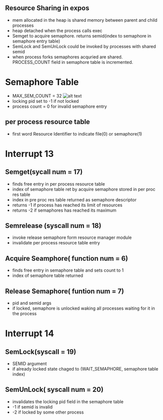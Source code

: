 ## Resource Sharing in expos

- mem allocated in the heap is shared memory between parent and child processes
- heap detached when the process calls exec
- Semget to acquire semaphore. returns semid(index to semaphore in semaphore entry table)
- SemLock and SemUnLock could be invoked by processes with shared semid
- when process forks semaphores acquried are shared. PROCESS_COUNT field in semaphore table is incremented.

# Semaphore Table

- MAX_SEM_COUNT = 32
  ![alt text]('./semaphoretable.png')
- locking pid set to -1 if not locked
- process count = 0 for invalid semaphore entry

## per process resource table

- first word Resource Identifier to indicate file(0) or semaphore(1)

# Interrupt 13

## Semget(sycall num = 17)

- finds free entry in per process resource table
- index of semaphore table ret by acquire semaphore stored in per proc res table
- index in pre proc res table returned as semaphore descriptor
- returns -1 if process has reached its limit of resources
- returns -2 if semaphores has reached its maximum

## Semrelease (syscall num = 18)

- invoke release semaphore form resource manager module
- invalidate per process resource table entry

## Acquire Seamphore( function num = 6)

- finds free entry in semaphore table and sets count to 1
- index of semaphore table returned

## Release Semaphore( funtion num = 7)

- pid and semid args
- if locked, semaphore is unlocked waking all processes waiting for it in the process

# Interrupt 14

## SemLock(syscall = 19)

- SEMID argument
- if already locked state chaged to (WAIT_SEMAPHORE, semaphore table index)

## SemUnLock( syscall num = 20)

- invalidates the locking pid field in the semaphore table
- -1 if semid is invalid
- -2 if locked by some other process
